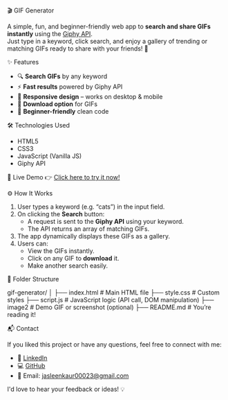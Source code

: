 🎬 GIF Generator

A simple, fun, and beginner-friendly web app to **search and share GIFs instantly** using the [Giphy API](https://developers.giphy.com/).  
Just type in a keyword, click search, and enjoy a gallery of trending or matching GIFs ready to share with your friends! 🚀


✨ Features

- 🔍 **Search GIFs** by any keyword
- ⚡ **Fast results** powered by Giphy API
- 📱 **Responsive design** – works on desktop & mobile
- 💾 **Download option** for GIFs
- 🎯 **Beginner-friendly** clean code


🛠 Technologies Used

* HTML5
* CSS3
* JavaScript (Vanilla JS)
* Giphy API


🔗 Live Demo
👉 [Click here to try it now!](https://jas023.github.io/gif-search-app/)


⚙️ How It Works

1. User types a keyword (e.g. “cats”) in the input field.
2. On clicking the **Search** button:
   - A request is sent to the **Giphy API** using your keyword.
   - The API returns an array of matching GIFs.
3. The app dynamically displays these GIFs as a gallery.
4. Users can:
   - View the GIFs instantly.
   - Click on any GIF to **download** it.
   - Make another search easily.
  

📁 Folder Structure

gif-generator/
│
├── index.html # Main HTML file
├── style.css # Custom styles
├── script.js # JavaScript logic (API call, DOM manipulation)
├── image2 # Demo GIF or screenshot (optional)
├── README.md # You’re reading it!



📬 Contact

If you liked this project or have any questions, feel free to connect with me:

- 💼 [LinkedIn](https://www.linkedin.com/in/jasleen-kaur-8963051b7/)
- 💻 [GitHub](https://github.com/jas023)
- 📧 Email: jasleenkaur00023@gmail.com

I'd love to hear your feedback or ideas! 💡
